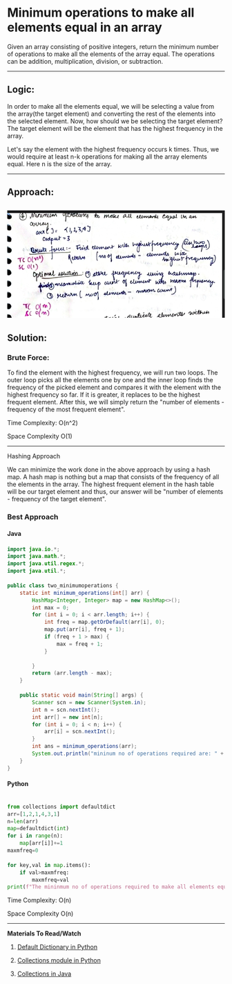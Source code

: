 # Minimum operations to make all elements equal in an array

Given an array consisting of positive integers, return the minimum number of operations to make all the elements of the array equal. The operations can be addition, multiplication, division, or subtraction.

---

## **Logic**:

In order to make all the elements equal, we will be selecting a value from the array(the target element) and converting the rest of the elements into the selected element. Now, how should we be selecting the target element? The target element will be the element that has the highest frequency in the array.

Let's say the element with the highest frequency occurs k times. Thus, we would require at least n-k operations for making all the array elements equal. Here n is the size of the array.

---

## **Approach**:

## ![alt text](./Images/minmoperations.png)

## **Solution**:

### **Brute Force**:

To find the element with the highest frequency, we will run two loops. The outer loop picks all the elements one by one and the inner loop finds the frequency of the picked element and compares it with the element with the highest frequency so far. If it is greater, it replaces to be the highest frequent element. After this, we will simply return the "number of elements - frequency of the most frequent element".

Time Complexity: O(n^2)

Space Complexity O(1)

---

Hashing Approach

We can minimize the work done in the above approach by using a hash map. A hash map is nothing but a map that consists of the frequency of all the elements in the array. The highest frequent element in the hash table will be our target element and thus, our answer will be "number of elements - frequency of the target element".

### **Best Approach**

#### Java

```Java
import java.io.*;
import java.math.*;
import java.util.regex.*;
import java.util.*;

public class two_minimumoperations {
    static int minimum_operations(int[] arr) {
        HashMap<Integer, Integer> map = new HashMap<>();
        int max = 0;
        for (int i = 0; i < arr.length; i++) {
            int freq = map.getOrDefault(arr[i], 0);
            map.put(arr[i], freq + 1);
            if (freq + 1 > max) {
                max = freq + 1;
            }

        }
        return (arr.length - max);
    }

    public static void main(String[] args) {
        Scanner scn = new Scanner(System.in);
        int n = scn.nextInt();
        int arr[] = new int[n];
        for (int i = 0; i < n; i++) {
            arr[i] = scn.nextInt();
        }
        int ans = minimum_operations(arr);
        System.out.println("mininum no of operations required are: " + ans);
    }
}


```

#### Python

```python

from collections import defaultdict
arr=[1,2,1,4,3,1]
n=len(arr)
map=defaultdict(int)
for i in range(n):
    map[arr[i]]+=1
maxmfreq=0

for key,val in map.items():
    if val>maxmfreq:
        maxmfreq=val
print(f"The mininmum no of operations required to make all elements equal is: {n-maxmfreq}")


```

Time Complexity: O(n)

Space Complexity O(n)

---

**Materials To Read/Watch**

1. [Default Dictionary in Python](https://realpython.com/python-defaultdict/)

2. [Collections module in Python](https://realpython.com/python-collections-module/)

3. [Collections in Java](https://www.youtube.com/watch?v=rzA7UJ-hQn4)

